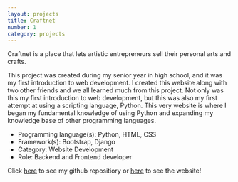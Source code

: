 ```yaml
---
layout: projects 
title: Craftnet
number: 1 
category: projects
---
```


<p>Craftnet is a place that lets artistic entrepreneurs sell their personal arts and crafts. </p>

<p>This project was created during my senior year in high school, and it was my first introduction to web development. I created this website along with two other friends and we all learned much from this project. Not only was this my first introduction to web development, but this was also my first attempt at using a scripting language, Python. This very website is where I began my fundamental knowledge of using Python and expanding my knowledge base of other programming languages.</p>
<ul>
    <li>Programming language(s): Python, HTML, CSS</li>
    <li>Framework(s): Bootstrap, Django</li>
    <li>Category: Website Development</li>
    <li>Role: Backend and Frontend developer</li>
</ul>
<p>Click <a href="https://github.com/{{site.github_username}}/MVFBLA_E-Business_2014_2015">here</a> to see my github repositiory or <a href="http://craftnet.cf">here</a> to see the website!</p>
